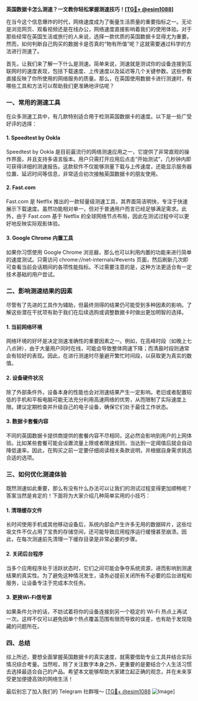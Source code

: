 **英国数据卡怎么测速？一文教你轻松掌握测速技巧！[[TG💪+ @esim1088](https://t.me/s/esim1088)]**

在当今这个信息爆炸的时代，网络速度成为了衡量生活质量的重要指标之一。无论是浏览网页、观看视频还是在线办公，网络速度直接影响着我们的使用体验。对于那些经常在英国生活或旅行的人来说，选择一款优质的英国数据卡显得尤为重要。然而，如何判断自己购买的数据卡是否真的“物有所值”呢？这就需要通过科学的方法进行测速了。

首先，让我们来了解一下什么是测速。简单来说，测速就是测试你的设备连接到互联网时的速度表现，包括下载速度、上传速度以及延迟等几个关键参数。这些参数直接反映了你所使用的网络服务的质量。那么，在英国使用数据卡进行测速时，有哪些工具和方法可以帮助我们更准确地评估呢？

### 一、常用的测速工具

在众多测速工具中，有几款特别适合用于检测英国数据卡的速度。以下是一些广受好评的选择：

#### 1. Speedtest by Ookla
Speedtest by Ookla 是目前最流行的网络测速应用之一，它提供了非常直观的操作界面，并且支持多语言版本。用户只需打开应用后点击“开始测试”，几秒钟内即可获得详细的测速报告。这款软件不仅能够测量下载与上传速度，还能显示服务器位置、延迟时间等信息，非常适合初次接触英国数据卡的朋友使用。

#### 2. Fast.com
Fast.com 是 Netflix 推出的一款轻量级测速工具，其界面简洁明快，专注于快速展示下载速度。虽然功能相对单一，但对于普通用户而言已经足够满足需求。此外，由于 Fast.com 基于 Netflix 的全球网络节点布局，因此在测试过程中可以更好地反映实际观影体验。

#### 3. Google Chrome 内置工具
如果你习惯使用 Google Chrome 浏览器，那么也可以利用内置的功能来进行简单的速度测试。只需访问 chrome://net-internals/#events 页面，然后刷新几次即可查看当前会话期间的各项性能指标。不过需要注意的是，这种方法更适合有一定技术基础的用户尝试。

### 二、影响测速结果的因素

尽管有了先进的工具作为辅助，但最终测得的结果仍可能受到多种因素的影响。了解这些潜在干扰项有助于我们在后续选购或调整数据卡时做出更加明智的选择。

#### 1. 当前网络环境
网络环境的好坏是决定测速准确性的重要因素之一。例如，在高峰时段（如晚上七八点钟），由于大量用户同时在线，可能会导致整体网速下降；而清晨时段则通常会有较好的表现。因此，在进行测速时尽量避开繁忙时间段，以获取更为真实的数值。

#### 2. 设备硬件状况
除了外部条件外，设备本身的性能也会对测速结果产生一定影响。老旧或者配置较低的手机和平板电脑可能无法充分利用高速网络的优势，从而限制了实际速度上限。建议定期检查并升级自己的电子设备，确保它们处于最佳工作状态。

#### 3. 数据卡套餐内容
不同的英国数据卡提供商提供的套餐内容不尽相同，这必然会影响到用户的上网体验。比如某些套餐可能会设置流量上限或者限速规则，当达到一定阈值后就会自动降低速率。因此，在购买之前一定要仔细阅读相关条款说明，并根据自身需求挑选合适的选项。

### 三、如何优化测速体验

既然测速如此重要，那么有没有什么办法可以让我们的测试过程变得更加顺畅呢？答案当然是肯定的！下面将为大家介绍几种简单实用的小技巧：

#### 1. 清理缓存文件
长时间使用手机或其他移动设备后，系统内部会产生许多无用的数据碎片，这些垃圾文件不仅占用了宝贵的存储空间，还可能导致应用程序运行缓慢甚至崩溃。因此，在每次测速前先清理一下缓存目录是非常必要的步骤。

#### 2. 关闭后台程序
当多个应用程序处于活跃状态时，它们之间可能会争夺系统资源，进而影响到测速结果的真实性。为了避免这种情况发生，请务必提前关闭所有不必要的后台进程和服务，让设备专注于完成本次任务。

#### 3. 更换Wi-Fi信号源
如果条件允许的话，不妨试着将你的设备连接到另一个稳定的 Wi-Fi 热点上再试一次。这样不仅可以避免因单个热点覆盖范围有限而导致的误差，也有助于发现隐藏的问题所在。

### 四、总结

综上所述，要想全面掌握英国数据卡的真实速度，就需要借助专业工具并结合实际情况综合考量。当然啦，除了关注数字本身之外，更重要的是要结合个人生活习惯去选择最适合自己的产品。希望本文能够帮助大家建立起正确的观念，并在未来享受更加便捷高效的网络生活！

最后别忘了加入我们的 Telegram 社群哦～ [[TG💪+ @esim1088](https://t.me/s/esim1088) ![Image](https://i.postimg.cc/4NQfJmqS/Snipaste-2025-05-13-00-14-12.png)]